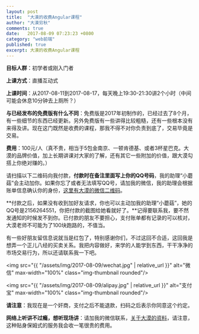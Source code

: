 ```yaml
---
layout: post
title:  "大漠的收费Angular课程"
author: "大漠穷秋"
comments: true
date:   2017-08-09 07:23:23 +0800
category: "web前端"
published: true
excerpt: 大漠的收费Angular课程
---
```

**目标人群**：初学者或刚入门者

**上课方式**：直播互动式

**上课时间**：从2017-08-11到2017-08-17，每天晚上19:30-21:30讲2个小时（中间可能会休息10分钟去上厕所？）

**与已经发布的免费版有什么不同**：免费版是2017年初制作的，已经过去了8个月，有一些细节的东西已经更新。另外免费版有一些讲得比较粗糙，还有一些根本没有来得及讲。现在这门既然是收费的课程，那我不得不对你负责到底了，交易毕竟是交易。

**费用**：100元/人（真不贵，相当于5包金南京、一顿肯德基、或者3杯星巴克。大漠的品牌价值，加上长期讲课对大家的了解，还有其它一些附加的价值，跟大漠勾搭上你绝对赚的。）

请扫描以下二维码向我付款，**付款时在备注里面写上你的QQ号码**，我的助理“小蘑菇”会主动加你。如果你忘了或者无法填写QQ号，请加我的微信，我的助理会根据账单信息确认你的身份，<a href="https://damoqiongqiu.github.io/about/index.html" target="_blank">这里有大漠的微信二维码</a>。

**付款之后，如果没有收到加好友请求，你也可以主动加我的助理“小蘑菇”，她的QQ号是2156264551，你把付款的截图给她看就好了。**记得要联系我，要不然发通知的时候发不到你。已付款的朋友不要担心，支付账单都有记录的可以核对，大漠老师不可能为了100块跑路的，不值当。

有一些好朋友留信息说就当是红包了，特别感谢你们，不过这回不合适，这回我是想弄一个正儿八经的买卖关系。我把内容做好，来学的人能学到东西，干干净净的市场交易行为，所以还请联系我一下吧。

<img src="{{ "/assets/img/2017-08-09/wechat.jpg" | relative_url }}" alt="微信" max-width="100%" class="img-thumbnail rounded"/>

<img src="{{ "/assets/img/2017-08-09/alipay.jpg" | relative_url }}" alt="支付宝" max-width="100%" class="img-thumbnail rounded"/>

**请注意**：我现在是一个奸商，支付之后不能退款，扫码之后表示你同意这个约定。

**网络上听讲不过瘾，想听现场讲**：请加我的微信联系，<a href="https://damoqiongqiu.github.io/about/index.html" target="_blank">关于大漠的资料</a>，请注意，这种贴身保姆式的服务我会收一笔很贵的费用。
